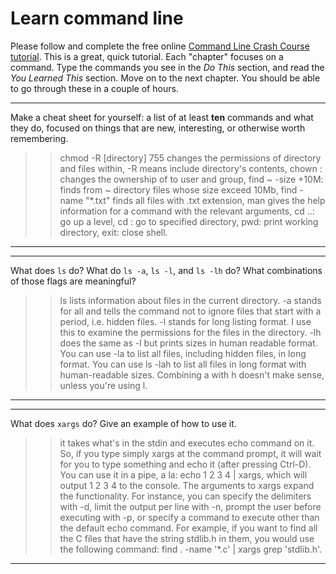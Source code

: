 # Learn command line

Please follow and complete the free online [Command Line Crash Course
tutorial](http://cli.learncodethehardway.org/book/). This is a great,
quick tutorial. Each "chapter" focuses on a command. Type the commands
you see in the _Do This_ section, and read the _You Learned This_
section. Move on to the next chapter. You should be able to go through
these in a couple of hours.


---

Make a cheat sheet for yourself: a list of at least **ten** commands and what they do, focused on things that are new, interesting, or otherwise worth remembering.

> > chmod -R [directory] 755 changes the permissions of directory and files within, -R means include directory's contents, chown <user>:<group> <file> changes the ownership of <file> to user and group, find ~ -size +10M: finds from ~ directory files whose size exceed 10Mb, find -name "*.txt" finds all files with .txt extension, man <cmd> gives the help information for a command with the relevant arguments, cd ..: go up a level, cd <path>: go to specified directory, pwd: print working directory, exit: close shell.

---


---

What does `ls` do? What do `ls -a`, `ls -l`, and `ls -lh` do? What combinations of those flags are meaningful?

> > ls lists information about files in the current directory.  -a stands for all and tells the command not to ignore files that start with a period, i.e. hidden files. -l stands for long listing format.  I use this to examine the permissions for the files in the directory. -lh does the same as -l but prints sizes in human readable format. You can use -la to list all files, including hidden files, in long format.  You can use ls -lah to list all files in long format with human-readable sizes.  Combining a with h doesn't make sense, unless you're using l.

---


---

What does `xargs` do? Give an example of how to use it.

> > it takes what's in the stdin and executes echo command on it.  So, if you type simply xargs at the command prompt, it will wait for you to type something and echo it (after pressing Ctrl-D).  You can use it in a pipe, a la: echo 1 2 3 4 | xargs, which will output 1 2 3 4 to the console. The arguments to xargs expand the  functionality.  For instance, you can specify the delimiters with -d, limit the output per line with -n, prompt the user before executing with -p, or specify a command to execute other than the default echo command. For example, if you want to find all the C files that have the string stdlib.h in them, you would use the following command: find . -name '*.c' | xargs grep 'stdlib.h'.

---

